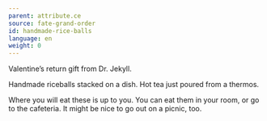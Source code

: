 ```yaml
---
parent: attribute.ce
source: fate-grand-order
id: handmade-rice-balls
language: en
weight: 0
---
```


Valentine’s return gift from Dr. Jekyll.

Handmade riceballs stacked on a dish.
Hot tea just poured from a thermos.

Where you will eat these is up to you.
You can eat them in your room, or go to the cafeteria.
It might be nice to go out on a picnic, too.
